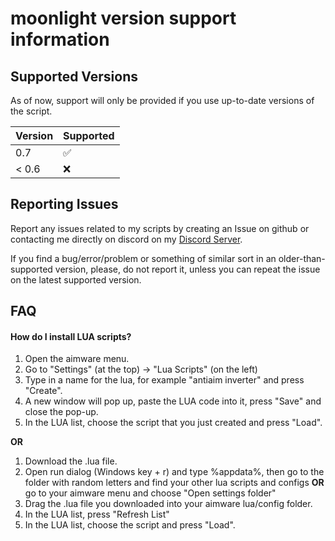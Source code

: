 # moonlight version support information

## Supported Versions

As of now, support will only be provided if you use up-to-date versions of the script.

| Version | Supported          |
| ------- | ------------------ |
| 0.7     | :white_check_mark: |
| < 0.6   | :x:                |

## Reporting Issues

Report any issues related to my scripts by creating an Issue on github or contacting me directly on discord on my [Discord Server](https://discord.gg/XCpTmK8DAw).

If you find a bug/error/problem or something of similar sort in an older-than-supported version, please, do not report it, unless you can repeat the issue on the latest supported version.



## FAQ

#### How do I install LUA scripts?

  1. Open the aimware menu.
  2. Go to "Settings" (at the top) -> "Lua Scripts" (on the left)
  3. Type in a name for the lua, for example "antiaim inverter" and press "Create".
  4. A new window will pop up, paste the LUA code into it, press "Save" and close the pop-up.
  6. In the LUA list, choose the script that you just created and press "Load".

**OR**

1. Download the .lua file.
2. Open run dialog (Windows key + r) and type %appdata%, then go to the folder with random letters and find your other lua scripts and configs
**OR** go to your aimware menu and choose "Open settings folder"
3. Drag the .lua file you downloaded into your aimware lua/config folder.
4. In the LUA list, press "Refresh List"
5. In the LUA list, choose the script and press "Load".
